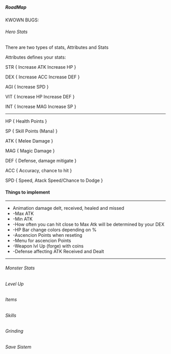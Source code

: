 ##### RoadMap

KWOWN BUGS:

###### Hero Stats

There are two types of stats, Attributes and Stats

Attributes defines your stats:

STR {
Increase ATK
Increase HP
}

DEX {
Increase ACC
Increase DEF
}

AGI {
Increase SPD
}

VIT {
Increase HP
Increase DEF
}

INT {
Increase MAG
Increase SP
}

---

HP {
Health Points
}

SP {
Skill Points (Mana)
}

ATK {
Melee Damage
}

MAG {
Magic Damage
}

DEF {
Defense, damage mitigate
}

ACC {
Accuracy, chance to hit
}

SPD {
Speed, Atack Speed/Chance to Dodge
}

#### Things to implement

---

<ul>
<li>Animation damage delt, received, healed and missed</li>
<li>-Max ATK</li>
<li>-Min ATK</li>
<li>-How often you can hit close to Max Atk will be determined by your DEX</li>
<li>-HP Bar change colors depending on %</li>
<li>-Ascencion Points when reseting</li>
<li>-Menu for ascencion Points</li>
<li>-Weapon lvl Up (forge) with coins</li>
<li>-Defense affecting ATK Received and Dealt</li>
</ul>

---

###### Monster Stats

###### Level Up

###### Items

###### Skills

###### Grinding

###### Save Sistem
